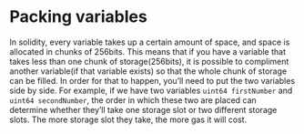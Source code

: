 # Packing variables
In solidity, every variable takes up a certain amount of space, and space is allocated in chunks of 256bits. This means that if you have a variable that takes less than one chunk of storage(256bits), it is possible to compliment another variable(if that variable exists) so that the whole chunk of storage can be filled. In order for that to happen, you’ll need to put the two variables side by side. For example, if we have two variables `uint64 firstNumber` and `uint64 secondNumber`, the order in which these two are placed can determine whether they’ll take one storage slot or two different storage slots. The more storage slot they take, the more gas it will cost.